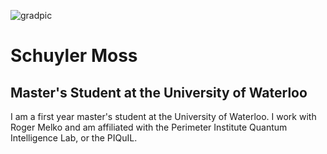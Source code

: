 ![gradpic](<img width=”250" height=”400" src=(/pictures/gradpic.jpg) />)

# Schuyler Moss
## Master's Student at the University of Waterloo 

I am a first year master's student at the University of Waterloo. I work with Roger Melko and am affiliated with the Perimeter Institute Quantum Intelligence Lab, or the PIQuIL.
